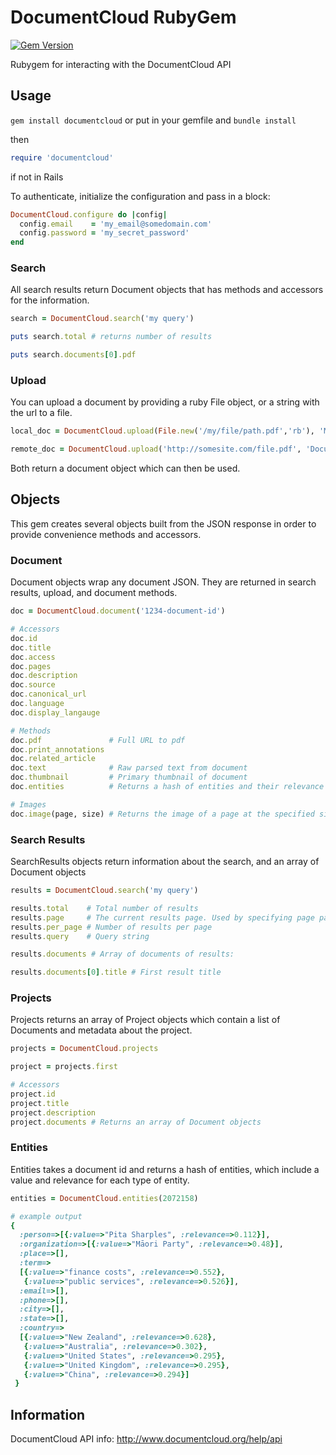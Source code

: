 DocumentCloud RubyGem
=====================

[![Gem Version](https://badge.fury.io/rb/documentcloud.png)](http://badge.fury.io/rb/documentcloud)

Rubygem for interacting with the DocumentCloud API



## Usage

```gem install documentcloud``` or put in your gemfile and ```bundle install```

then
``` ruby
require 'documentcloud'
```
if not in Rails

To authenticate, initialize the configuration and pass in a block:

``` ruby
DocumentCloud.configure do |config|
  config.email    = 'my_email@somedomain.com'
  config.password = 'my_secret_password'
end
```


### Search

All search results return Document objects that has methods and accessors for the information.

``` ruby
search = DocumentCloud.search('my query')

puts search.total # returns number of results

puts search.documents[0].pdf
```


### Upload

You can upload a document by providing a ruby File object, or a string with the url to a file.

``` ruby
local_doc = DocumentCloud.upload(File.new('/my/file/path.pdf','rb'), 'My Document Title')

remote_doc = DocumentCloud.upload('http://somesite.com/file.pdf', 'Document Title')
```

Both return a document object which can then be used.


## Objects

This gem creates several objects built from the JSON response in order to provide convenience methods and accessors.

### Document

Document objects wrap any document JSON. They are returned in search results, upload, and document methods.

``` ruby
doc = DocumentCloud.document('1234-document-id')

# Accessors
doc.id
doc.title
doc.access
doc.pages
doc.description
doc.source
doc.canonical_url
doc.language
doc.display_langauge

# Methods
doc.pdf               # Full URL to pdf
doc.print_annotations
doc.related_article
doc.text              # Raw parsed text from document
doc.thumbnail         # Primary thumbnail of document
doc.entities          # Returns a hash of entities and their relevance

# Images
doc.image(page, size) # Returns the image of a page at the specified size
```

### Search Results
SearchResults objects return information about the search, and an array of Document objects

``` ruby
results = DocumentCloud.search('my query')

results.total    # Total number of results
results.page     # The current results page. Used by specifying page param: DocumentCloud.search('my query', page: 2)
results.per_page # Number of results per page
results.query    # Query string

results.documents # Array of documents of results:

results.documents[0].title # First result title
```

### Projects
Projects returns an array of Project objects which contain a list of Documents and
metadata about the project.

```ruby
projects = DocumentCloud.projects

project = projects.first

# Accessors
project.id
project.title
project.description
project.documents # Returns an array of Document objects
```

### Entities
Entities takes a document id and returns a hash of entities, which
include a value and relevance for each type of entity.

```ruby
entities = DocumentCloud.entities(2072158)

# example output
{
  :person=>[{:value=>"Pita Sharples", :relevance=>0.112}],
  :organization=>[{:value=>"Māori Party", :relevance=>0.48}],
  :place=>[],
  :term=>
  [{:value=>"finance costs", :relevance=>0.552},
   {:value=>"public services", :relevance=>0.526}],
  :email=>[],
  :phone=>[],
  :city=>[],
  :state=>[],
  :country=>
  [{:value=>"New Zealand", :relevance=>0.628},
   {:value=>"Australia", :relevance=>0.302},
   {:value=>"United States", :relevance=>0.295},
   {:value=>"United Kingdom", :relevance=>0.295},
   {:value=>"China", :relevance=>0.294}]
 }
```


## Information

DocumentCloud API info: http://www.documentcloud.org/help/api
